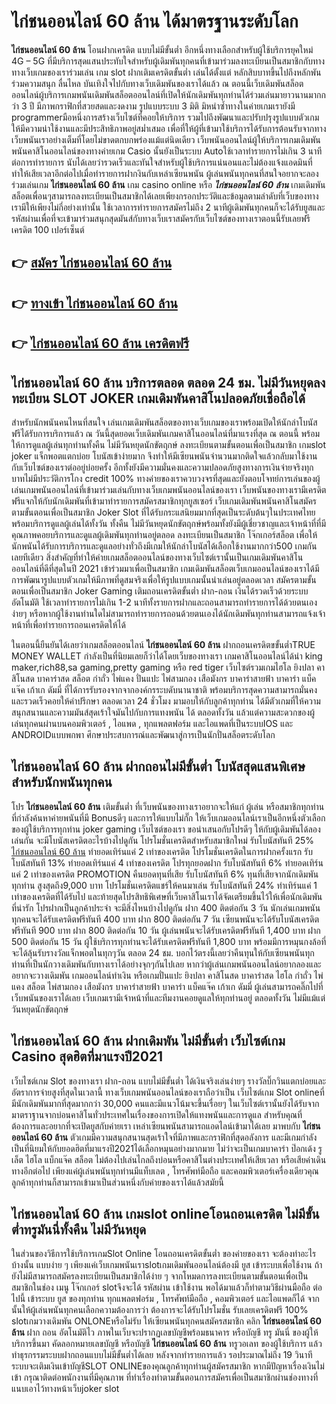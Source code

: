 # ไก่ชนออนไลน์ 60 ล้าน  ได้มาตรฐานระดับโลก

**ไก่ชนออนไลน์ 60 ล้าน** โอนฝากเครดิต แบบไม่มีขั้นต่ำ  อีกหนึ่งทางเลือกสำหรับผู้ใช้บริการยุคใหม่ 4G – 5G ที่มีบริการสุดแสนประทับใจสำหรับผู้เดิมพันทุกคนที่เข้ามาร่วมลงทะเบียนเป็นสมาชิกกับทางทางเว็บเกมของเราร่วมเล่น เกม slot  ฝากเติมเครดิตขั้นต่ำ เล่นได้ตั้งแต่ หลักสิบบาทขึ้นไปถึงหลักพัน ร่วมความสนุก ลื่นไหล บันเทิงใจไปกับทางเว็บเดิมพันของเราได้แล้ว ณ ตอนนี้เว็บเดิมพันสล็อตออนไลน์ผู้บริการเกมพนันเดิมพันสล็อตออนไลน์ที่เปิดให้นักเดิมพันทุกท่านได้ร่วมเล่นมายาวนานมากกว่า 3 ปี มีภาพกราฟิกที่สวยสดและงดงาม รูปแบบระบบ 3 มิติ
มิหนำซ้ำทางในค่ายเกมเรายังมี programmerมือหนึ่งการสร้างเว็บไซต์ที่คอยให้บริการ  รวมไปถึงพัฒนาและปรับปรุงรูปแบบตัวเกมให้มีความน่าใช้งานและมีประสิทธิภาพอยู่สม่ำเสมอ เพื่อที่ให้ผู้ที่เข้ามาใช้บริการได้รับการต้อนรับจากทางเว็บพนันเราอย่างเต็มที่โดยไม่ขาดตกบกพร่องแม้แต่นิดเดียว เว็บพนันออนไลน์ผู้ให้บริการเกมเดิมพันพนันคาสิโนออนไลน์ของทางค่ายเกม Casio นั้นยังเป็นระบบ Autoใช้เวลาทำรายการไม่เกิน 3 นาที ต่อการทำรายการ นับได้เลยว่ารวดเร็วและทันใจสำหรับผู้ใช้บริการแน่นอนและไม่ต้องแจ้งแอดมินที่ทำให้เสียเวลาอีกต่อไปเมื่อทำรายการฝากงินกับเหล่าเซียนพนัน
ผู้เล่นพนันทุกคนที่สนใจอยากจะลองร่วมเล่นเกม **ไก่ชนออนไลน์ 60 ล้าน** เกม casino online หรือ ***ไก่ชนออนไลน์ 60 ล้าน*** เกมเดิมพันสล็อตเพื่อนๆสามารถลงทะเบียนเป็นสมาชิกได้เลยเพียงกรอกประวัติและข้อมูลตามลำดับที่เว็บของทางเรามีให้เพียงไม่กี่อย่างเท่านั้น ใช้เวลาการทำรายการสมัครไม่ถึง 2 นาทีผู้เดิมพันทุกคนก็จะได้รับยูสและรหัสผ่านเพื่อที่จะเข้ามาร่วมสนุกสุดมันส์กับทางเว็บเราสมัครกับเว็บไซต์ของทางเราตอนนี้รับเลยฟรีเครดิต 100 เปอร์เซ็นต์ 

## 👉 [สมัคร ไก่ชนออนไลน์ 60 ล้าน](https://archa888.com/)
## 👉 [ทางเข้า ไก่ชนออนไลน์ 60 ล้าน](https://archa888.com/)
## 👉 [ไก่ชนออนไลน์ 60 ล้าน เครดิตฟรี](https://archa888.com/)

## ไก่ชนออนไลน์ 60 ล้าน บริการตลอด ตลอด 24 ชม. ไม่มีวันหยุดลงทะเบียน SLOT JOKER เกมเดิมพันคาสิโนปลอดภัยเชื่อถือได้

สำหรับนักพนันคนไหนที่สนใจ เล่นเกมเดิมพันสล็อตของทางเว็บเกมของเราพร้อมเปิดให้นักล่าโบนัสฟรีได้รับการบริการแล้ว ณ วันนี้สุดยอดเว็บเดิมพันเกมคาสิโนออนไลน์ที่มาแรงที่สุด ณ ตอนนี้ พร้อมให้การดูแลผู้เล่นทุกท่านทั้งคืน ไม่มีวันหยุดนักขัตฤกษ์ ลงทะเบียนตามขั้นตอนเพื่อเป็นสมาชิก เกมslot joker แจ็กพอตแตกบ่อย โบนัสเข้าง่ายมาก จึงทำให้มีเซียนพนันจำนวนมากติดใจแล้วกลับมาใช้งานกับเว็บไซต์ของเราต่ออยู่บ่อยครั้ง อีกทั้งยังมีความมั่นคงและความปลอดภัยสูงทางการเงินจ่ายจริงทุกบาทไม่มีประวัติการโกง credit 100% ทางค่ายของเราควบวงจรที่สุดและยังตอบโจทย์การเล่นของผู้เล่นเกมพนันออนไลน์ที่เข้ามาร่วมเล่นกับทางเว็บเกมพนันออนไลน์ของเรา
เว็บพนันของทางเรามีเครดิตฟรีแจกให้กับนักเดิมพันที่เข้ามาทำรายการสมัครสมาชิกทุกยูสเซอร์ เว็บเกมเดิมพันพนันคาสิโนสมัครตามขั้นตอนเพื่อเป็นสมาชิก Joker Slot ที่ได้รับกระแสนิยมมากที่สุดเป็นระดับต้นๆในประเทศไทย พร้อมบริการดูแลผู้เล่นได้ทั้งวัน ทั้งคืน ไม่มีวันหยุดนักขัตฤกษ์พร้อมทั้งยังมีผู้เชี่ยวชาญและเจ้าหน้าที่ที่มีคุณภาพคอยบริการและดูแลผู้เดิมพันทุกท่านอยู่ตลอด ลงทะเบียนเป็นสมาชิก โจ๊กเกอร์สล็อต เพื่อให้นักพนันได้รับการบริการและดูแลอย่างทั่วถึงมีเกมให้นักล่าโบนัสได้เลือกใช้งานมากกว่า500 เกมกันเลยทีเดียว
สิ่งสำคัญที่ทำให้ค่ายเกมสล็อตออนไลน์ของทางเว็บไซต์เรานั้นเป็นเกมเดิมพันคาสิโนออนไลน์ที่ดีที่สุดในปี 2021 เข้าร่วมมาเพื่อเป็นสมาชิก  เกมเดิมพันสล็อตเว็บเกมออนไลน์ของเราได้มีการพัฒนารูปแบบตัวเกมให้มีภาพที่ดูสมจริงเพื่อให้รูปแบบเกมนั้นน่าเล่นอยู่ตลอดเวลา สมัครตามขั้นตอนเพื่อเป็นสมาชิก Joker Gaming เติมถอนเครดิตขั้นต่ำ ฝาก-ถอน เงินได้รวดเร็วด้วยระบบอัตโนมัติ ใช้เวลาทำรายการไม่เกิน 1-2 นาทีทั้งรายการฝากและถอนสามารถทำรายการได้ด้วยตนเองง่ายๆ หรือหากผู้ใช้งานท่านใดไม่สามารถทำรายการถอนด้วยตนเองได้นักเดิมพันทุกท่านสามารถแจ้งเจ้าหน้าที่เพื่อทำรายการถอนเครดิตให้ได้

ในตอนนี้ยืนยันได้เลยว่าเกมสล็อตออนไลน์ **ไก่ชนออนไลน์ 60 ล้าน** ฝากถอนเครดิตขขั้นต่ำTRUE MONEY WALLET กำลังเป็นที่นิยมเลยก็ว่าได้โดยเว็บของทางเรา เกมคาสิโนออนไลน์ได้นำ  king maker,rich88,sa gaming,pretty gaming หรือ red tiger เว็บไซต์รวมเกมไฮโล ยิงปลา คาสิโนสด บาคาร่าสด สล็อต กำถั่ว ไพ่แคง ปั่นแปะ ไพ่สามกอง เสือมังกร บาคาร่าสายฟ้า บาคาร่า แบ็คแจ๊ค เก้าเก ดัมมี่ ที่ได้การรับรองจากจากองค์กรระบดับนานาชาติ พร้อมบริการสุดความสามารถมั่นคงและรวดเร็วคอยให้คำปรึกษา ตลอดเวลา 24 ชั่วโมง มามอบให้กับลูกค้าทุกท่าน ได้มีตัวเกมที่ให้ความสนุกสนานและความมันส์สุดเร้าใจมันไปกับการแทงพนัน ได้ ตลอดทั้งวัน แล้วแต่ความสะดวกของผู้เล่นทุกคนผ่านบนคอมพิวเตอร์ , ไอแพด , ทุกแพลตฟอร์ม และไอแพดที่เป็นระบบIOS และ ANDROIDแบบพกพา ศึกษาประสบการณ์และพัฒนาสู่การเป็นนักปั่นสล็อตระดับโลก

## ไก่ชนออนไลน์ 60 ล้าน ฝากถอนไม่มีขั้นต่ำ โบนัสสุดแสนพิเศษสำหรับนักพนันทุกคน

โปร **ไก่ชนออนไลน์ 60 ล้าน** เติมขั้นต่ำ ที่เว็บพนันของทางเราอยากจะให้แก่  ผู้เล่น หรือสมาชิกทุกท่านที่กำลังค้นหาค่ายพนันที่มี Bonusดีๆ และการให้แบบไม่กั๊ก ให้เว็บเกมออนไลน์เราเป็นอีกหนึ่งตัวเลือกของผู้ใช้บริการทุกท่าน joker gaming เว็บไซต์ของเรา ขอนำเสนอกับโปรดีๆ ให้กับผู้เดิมพันได้ลองเล่นกัน จะมีโบนัสเครดิตอะไรบ้างไปดูกัน
โปรโมชั่นเครดิตสำหรับสมาชิกใหม่ รับโบนัสทันที 25% [ไก่ชนออนไลน์ 60 ล้าน](https://archa888.com/) ทำยอดเทิร์นแค่ 2 เท่าของเครดิต
โปรโมชั่นเครดิตในการฝากครั้งแรก รับโบนัสทันที 13% ทำยอดเทิร์นแค่ 4 เท่าของเครดิต
โปรทุกยอดฝาก รับโบนัสทันที 6% ทำยอดเทิร์นแค่ 2 เท่าของเครดิต
 PROMOTION คืนยอดทุนที่เสีย รับโบนัสทันที 6% ทุนที่เสียจากนักเดิมพันทุกท่าน สูงสุดถึง9,000 บาท
โปรโมชั่นเครดิตแชร์ให้คนมาเล่น รับโบนัสทันที 24% ทำเทิร์นแค่ 1 เท่าของเครดิตที่ได้รับไป
และท้ายสุดโปรสิทธิพิเศษที่เว็บคาสิโนเราได้จัดเตรียมขึ้นไว้ให้เพื่อนักเดิมพันที่น่ารัก โปรฝากเป็นลูกค้าประจำ จะมีสิ่งไหนบ้างไปดูกัน
ฝาก 400 ติดต่อกัน 3 วัน นักเล่นเกมพนันทุกคนจะได้รับเครดิตฟรีทันที 400 บาท
ฝาก 800 ติดต่อกัน 7 วัน เซียนพนันจะได้รับโบนัสเครดิตฟรีทันที 900 บาท
ฝาก 800 ติดต่อกัน 10 วัน ผู้เล่นพนันจะได้รับเครดิตฟรีทันที 1,400 บาท
ฝาก 500 ติดต่อกัน 15 วัน ผู้ใช้บริการทุกท่านจะได้รับเครดิตฟรีทันที 1,800 บาท
พร้อมมีการหมุนกงล้อที่จะได้ลุ้นรับรางวัลแจ็กพอตในทุกๆวัน ตลอด 24 ชม. บอกไว้ตรงนี้เลยว่าคืนทุนให้กับเซียนพนันทุกท่านที่เป็นนักวางเดิมพันกับทางเราได้อย่างจุกๆกันไปเลย หากว่าผู้เล่นเกมพนันออนไลน์อยากลองและอยากจะวางเดิมพัน เกมออนไลน์ทำเงิน หรือเกมปั่นแปะ ยิงปลา คาสิโนสด บาคาร่าสด ไฮโล กำถั่ว ไพ่แคง สล็อต ไพ่สามกอง เสือมังกร บาคาร่าสายฟ้า บาคาร่า แบ็คแจ๊ค เก้าเก ดัมมี่ ผู้เล่นสามารถคลิ๊กไปที่เว็บพนันของเราได้เลย เว็บเกมเรามีเจ้าหน้าที่และทีมงานคอยดูแลให้ทุกท่านอยู่ ตลอดทั้งวัน ไม่มีแม้แต่วันหยุดนักขัตฤกษ์

## ไก่ชนออนไลน์ 60 ล้าน ฝากเดิมพัน ไม่มีขั้นต่ำ  เว็บไซต์เกม Casino สุดฮิตที่มาแรงปี2021

เว็บไซต์เกม Slot ของทางเรา ฝาก-ถอน แบบไม่มีขั้นต่ำ ได้เงินจริงเล่นง่ายๆ รางวัลบิ๊กวินแตกบ่อยและอัตราการจ่ายสูงที่สุดในเวลานี้ ทางเว็บเกมพนันออนไลน์ของเราถือว่าเป็น เว็บไซต์เกม Slot onlineที่มีนักเดิมพันมากที่สุดมากกว่า 30,000 คนและมีแนวโน้มจะขึ้นเรื่อยๆ ในเว็บไซต์เรานั้นยังได้รับจากมาตราฐานจากบ่อนคาสิโนทั่วประเทศในเรื่องของการเปิดให้แทงพนันและการดูแล สำหรับคุณที่ต้องการและอยากที่จะเปิดยูสกับค่ายเรา เหล่าเซียนพนันสามารถแอดไลน์เข้ามาได้เลย
	มาพบกับ **ไก่ชนออนไลน์ 60 ล้าน** ตัวเกมมีความสนุกสนานสุดเร้าใจที่มีภาพและกราฟิกที่สุดอลังการ และมีเกมกำลังเป็นที่นิยมให้กับยอดฮิตที่มาแรงปี2021ได้เลือกหมุนอย่างมากมาย  ไม่ว่าจะเป็นเกมบาคาร่า ป๊อกเด้ง รูเล็ต ไฮโล แบ็กแจ๊ค สล็อต ไม่ต้องไปเล่นไกลถึงบ่อนหรือคาสิโนต่างประเทศให้เสียเวลา หรือเสียค่าเดินทางอีกต่อไป เพียงแค่ผู้เล่นพนันทุกท่านมีแท็บเลต , โทรศัพท์มือถือ และคอมพิวเตอร์เครื่องเดียวคุณลูกค้าทุกท่านก็สามารถเข้ามาเป็นส่วนหนึ่งกับค่ายของเราได้แล้วสมัยนี้

## ไก่ชนออนไลน์ 60 ล้าน เกมslot onlineโอนถอนเครดิต ไม่มีขั้นต่ำทรูมันนี่ทั้งคืน ไม่มีวันหยุด

ในส่วนของวิธีการใช้บริการเกมSlot Online โอนถอนเครดิตขั้นต่ำ ของค่ายของเรา จะต้องทำอะไรบ้างนั้น แบบง่าย ๆ เพียงแค่เว็บเกมพนันเราslotเกมเดิมพันออนไลน์ต้องมี ยูส เข้าระบบเพื่อใช้งาน ถ้ายังไม่มีสามารถสมัครลงทะเบียนเป็นสมาชิกได้ง่าย ๆ จากโหมดการลงทะเบียนตามขั้นตอนเพื่อเป็นสมาชิกในช่อง เมนู โจ๊กเกอร์ slotจึงจะได้ รหัสผ่าน เข้าใช้งาน พอได้มาแล้วก็ทำตามวิธีผ่านมือถือ ต่อไปนี้
เข้าระบบ ยูส  ของทุกท่าน ทุกแพลตฟอร์ม , โทรศัพท์มือถือ , คอมพิวเตอร์ และไอแพดก็ได้
จากนั้นให้ผู้เล่นพนันทุกคนเลือกความต้องการว่า ต้องการจะได้รับโปรโมชั่น รับเลยเครดิตฟรี 100% slotเกมวางเดิมพัน ONLONEหรือไม่รับ
ให้เซียนพนันทุกคนสมัครสมาชิก คลิก **ไก่ชนออนไลน์ 60 ล้าน** ฝาก ถอน  อัตโนมัติไว ภาพในเว็บจะปรากฏเลขบัญชีพร้อมธนาคาร หรือบัญชี ทรู มันนี่ ของผู้ให้บริการขึ้นมา
คัดลอกหมายเลขบัญชี หรือบัญชี **ไก่ชนออนไลน์ 60 ล้าน** ทรูวอเลท ของผู้ใช้บริการ แล้วทำธุรกรรมระบบฝากถอนแบบไม่มีขั้นต่ำได้เลย
หลังจากทำรายการแล้ว รอประมาณไม่ถึง 19 วินาที ระบบจะเติมเงินเข้าบัญชีSLOT ONLINEของคุณลูกค้าทุกท่านผู้สมัครสมาชิก
หากมีปัญหาเรื่องเงินไม่เข้า กรุณาติดต่อพนักงานที่มีคุณภาพ ที่ทำเรื่องทำตามขั้นตอนการสมัครเพื่อเป็นสมาชิกผ่านช่องทางที่แนบเอาไว้ทางหน้าเว็บjoker slot


